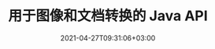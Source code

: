 ---
############################# Static ############################
layout: "product"
date: 2021-04-27T09:31:06+03:00
draft: false

product: "Conversion"
product_tag: "conversion"
platform: "Java"
platform_tag: "java"

############################# Head ############################
head_title: "Java 文档转换 API |转换 PDF Word Excel PPTX HTML 图像"
head_description: "Java 文档转换 API。转换 PDF Word DOC DOCX、Excel 工作表、PPT PPTX、HTML、PSD、MPT MPP、电子邮件 MSG EMLX、XML 和图像文件格式."

############################# Header ############################
title: "用于图像和文档转换的 Java API"
description: "用于在 Java 应用程序中集成文档转换功能的原生 Java API，支持 80 多种文档和图像文件格式."
button:
    enable: true
    icon: "fas fa-arrow-down"
    label: "下载免费试用版"
    link: "https://downloads.groupdocs.com/conversion/java"

############################# SubMenu ############################
submenu:
    enable: true
    
    left:
        img_alt: "GroupDocs.Conversion for Java"
        image: "/border/groupdocs-conversion-java.svg"
        product: "GroupDocs.Conversion"
        platform: "Java"

    middle:
        button:
            # button loop
            - link: "#overview"
              text: "概述"

            # button loop
            - link: "#features"
              text: "特征"

            # button loop
            - link: "#support"
              text: "Support"

            # button loop
            - link: "https://products.groupdocs.app/conversion"
              text: "Live Demo"

            # button loop
            - link: "https://purchase.groupdocs.com/pricing/conversion/java"
              text: "价钱"

    right:
        link_download: "https://downloads.groupdocs.com/conversion"
        link_learn: "https://docs.groupdocs.com/conversion/java/"
        link_buy: "https://purchase.groupdocs.com"

############################# 概述 ############################
overview:
    enable: true
    content: |
      GroupDocs.Conversion for Java 结合了一组强大的文档转换 API，可以在您的 Java 应用程序中显示图像和文档格式，而无需安装额外的软件。它原生光栅化文档并将它们转换为 SVG + HTML + CSS 以提高文档查看质量，同时提供真实文本、高保真输出。使用文档渲染 API - 快速查看 PDF、HTML、XML、软件办公 Word、Excel 工作表、PowerPoint 演示文稿、Outlook 电子邮件、Visio 图表、项目、元文件、图像和各种其他文件格式，轻松且减少编程风险。它还可以显示受密码保护的文件，并允许您在渲染后将文档表示为 HTML、图像或 PDF 形式。我们的文件转换库是完全可定制的，因为它允许您显示整个文档，或部分渲染它以加快处理过程。通过 GroupDocs.Conversion for Java API，您可以查看页面、电子表格中的特定单元格范围，甚至可以以 PDF 和 CAD 等格式呈现单个文档层。  
        
      GroupDocs.Conversion for Java API 允许您为支持的文件格式呈现带有/不带有注释或注释的文档。它还使您能够添加自定义字体目录并提取基本文档信息，例如 FileType、Extension、Name、PageCount 等。
        
      GroupDocs.Conversion for Java 与所有 Java 版本兼容，并支持能够运行 Java 运行时的流行操作系统（Windows、Linux、macOS）。

    tabs:
      enable: true   
      
      ## TAB ONE ##
      tab_one:
        description: |
          以下是 Java 的 GroupDocs.Conversion 的概述：

        right:
          enable: true
          icon: "fab fa-html5"
          title: "概述"
          content: |
            * 自动检测文件类型
            * 转换文档
            * 转换电子表格
            * 转换演示文稿
            * 转换 PDF 文档
            * 转换光栅图像
            * 转换 HTML 文档
            * 转换 PSD 文件
            * 转换 CAD 文档
            * 配置水印
            * 应用密码保护
            * 定制转换
      
      ## TAB TWO ##
      tab_two:
        description: |
          GroupDocs.Conversion for Java 支持在所有流行和常用的 [文档文件格式](https://docs.groupdocs.com/conversion/java/supported-document-formats/) 之间进行转换。

        left:
          enable: true
          table:
            # table loop
            - title: "转换自："
              content: |
                * **Documentos**: DOC, DOCX, DOCM, DOT, DOTX, DOTM, RTF, TXT, ODT, OTT
                * **Hojas de cálculo**: XLS, XLSX, XLSM, XLSB, XLT, XLTX, XLTM, XLAM, CSV, XLS2003, Excel95, ODS, TSV, FODS
                * **Presentaciones**: PPT, PPTX, PPS, PPSX, ODP, POT, POTM, POTX, PPTM, PPSM
                * **Imágenes**: TIF, TIFF, JPG, JPEG, PNG, GIF, BMP, ICO, CMX, DIB, JPC, JPEG2000, JPEG-LS
                * **Portátil**: PDF, XPS, OXPS, EPUB
                * **PostScript**: EPS, PS, PSL
                * **HTML**: HTM, HTML, MHTML
                * **Diagramas**: VSD, VSDX, VSS, VST, VSX, VTX, VDW, VDX, SVG, VSDM, VSSM, VSTM
                * **Proyecto**: MPT, MPP, MPX
                * **Perspectiva**: PST, OST
                * **Correo electrónico**: MSG, EML, EMLX
                * **AutoCAD**: DXF, DWG, DWT, STL, DWF, IFC
                * **Postscript**: EPS, PS, PSL, CGM
                * **CorelDRAW**: CDR
                * **XML**: XSLT
                * **Látex**: Látex
                * **Otro**: VCF, OTG, MD

        right:
          enable: true
          table:
            # table loop
            - title: "转换成："
              content: |
                * **Documentos**: DOC, DOCX, DOCM, DOT, DOTX, DOTM, RTF, TXT, ODT, OTT
                * **Hojas de cálculo**: XLS, XLSX, XLSM, XLSB, CSV, XLS2003, TSV, XLTX, ODS, XLAM, FODS, DIF, SXC
                * **Presentaciones**: PPT, PPTX, PPS, PPSX, ODP, POTX, POTM, PPTM, PPSM, FODP
                * **Imágenes**: TIF, TIFF, JPG, JPEG, PNG, GIF, BMP, ICO, JPEG2000
                * **Metarchivos**: EMF, WMF, EMZ, WMZ
                * **Diagramas**: SVGZ
                * **Portátil**: PDF, XPS
                * **HTML**: HTM, HTML, MHTML
                * **Otro**: MD

      ## TAB THREE ##
      tab_three:
        description: |
          GroupDocs.Conversion for Java 支持以下框架、框架和包管理:
        
        left:
          enable: true
          table:
            # table loop
            - icon: "fab fa-windows"
              title: "操作系统"
              content: |
                * Microsoft Windows Desktop
                * Microsoft Windows Server
                * Linux
                * MacOS

            # table loop
            - icon: "fas fa-code"
              title: "支持的框架"
              content: |
                * Java 7 (1.7) 及更高版本

        right:
          enable: true
          table:
            # table loop
            - icon: "fas fa-cogs"
              title: "开发环境"
              content: |
                * NetBeans
                * IntelliJ IDEA
                * Eclipse
            # table loop
            - icon: "fas fa-tools"
              title: "构建自动化工具"
              content: |
                * Maven

############################# 特征 ############################
features:
    enable: true
    title: "GroupDocs.Conversion for Java 功能"

    feature:
      # feature loop
      - icon: "fas fa-copy"
        content: "易于集成 & Metered Licensing"

      # feature loop
      - icon: "fas fa-eye"
        content: "转换为文字、幻灯片或单元格时应用默认缩放"

      # feature loop
      - icon: "fas fa-bolt"
        content: "转换到/从最流行的光栅图像格式 & 指定图像 DPI、高度和宽度"
      
      # feature loop
      - icon: "fas fa-file-powerpoint"
        content: "能够在转换时对 PDF 进行灰度化、旋转 PDF 和图像"

      # feature loop
      - icon: "fas fa-code"
        content: "在转换后的文档中设置和指定水印作为背景"

      # feature loop
      - icon: "fas fa-cloud"
        content: "水印 水印透明度和自定义字体目录"

      # feature loop
      - icon: "fas fa-remove-format"
        content: "在转换文档和电子表格时指定默认字体以替换缺失的字体"

      # feature loop
      - icon: "fas fa-comment-slash"
        content: "将输出转换为路径或 IO 流"

      # feature loop
      - icon: "fas fa-location-arrow"
        content: "在转换期间从幻灯片中删除注释并在转换电子表格时保留网格线"

      # feature loop
      - icon: "fas fa-border-all"
        content: "在电子表格中指定单元格范围以将文档的特定页面转换为 PDF"

      # feature loop
      - icon: "fas fa-wrench"
        content: "通过跳过空行和空列转换电子表格并显示隐藏的工作表"

      # feature loop
      - icon: "fas fa-columns"
        content: "在转换期间计算文档的总页数并指定文档密码"

      # feature loop
      - icon: "fas fa-file-word"
        content: "删除 PDF 注释的选项"

      # feature loop
      - icon: "fas fa-envelope"
        content: "在流式转换期间自动检测源文档类型并获取所有可能的转换"

      # feature loop
      - icon: "fas fa-print"
        content: "在 HTML 转换期间获取单独流中的每个页面"

      # feature loop
      - icon: "fas fa-file-archive"
        content: "使用跟踪更改和显示/隐藏标记转换 Word 文档"

      # feature loop
      - icon: "fas fa-lock"
        content: "获取 CAD 文档类型的所有布局并指定要从 CAD 文档转换的布局"

      # feature loop
      - icon: "fas fa-file-code"
        content: "从 CAD 文档中为每个布局设置特定的宽度和高度"
      
      # feature loop
      - icon: "fas fa-fill-drip"
        content: "从电子邮件转换时设置 SENT 字段的时区"

      # feature loop
      - icon: "fas fa-file-excel"
        content: "将多页 TIFF 图像文件转换为 PDF"

      # feature loop
      - icon: "fas fa-heading"
        content: "将文档转换为图像时调整亮度、对比度和 Gamma"

      # feature loop
      - icon: "fas fa-project-diagram"
        content: "无需转换即可转换 XML 文档"

      # feature loop
      - icon: "fas fa-cube"
        content: "从邮件文档转换附件"

    more_feature:
      # more_feature_loop
      - title: "从 URL 或路径读取文档进行转换"
        content: |
          使用 GroupDocs.Conversion for Java API，您可以从文件路径和 URL 读取输入文档。虽然您可以将输出文档保存为文件或将输出直接发送到流中。
      
      # more_feature_loop
      - title: "使用 Java 轻松进行文档格式转换"
        content: |
          您可以使用 GroupDocs.Conversion for Java API 转换多种文档类型的文件格式。在这里，您将看到几行代码来使用 Java 执行基本的文档转换。

          ```java
          ConversionConfig config = new ConversionConfig();
          // 设置存储文件夹
          config.setStoragePath(storagePath);

          ConversionHandler conversionHandler = new ConversionHandler(config);
          ImageSaveOptions saveOptions = new ImageSaveOptions();
          saveOptions.setConvertFileType(ImageSaveOptions.ImageFileType.PSD);
          PsdOptions psdOptions = new PsdOptions();
          psdOptions.setColorMode(PsdOptions.ColorModes.GRAYSCALE);
          psdOptions.setCompressionMethod(PsdOptions.CompressionMethods.RAW);
          ConvertedDocument result = conversionHandler. convert(sourceFileName, saveOptions);
          result.save(sourceFileName + "." + result.getFileType());
          ```

      # more_feature_loop
      - title: "全面的技术支持"
        content: "GroupDocs.Conversion for Java 是一个简单而直接的 API，您可以很容易地将其集成到基于 Java 的应用程序中。但是，为了让您立即启动并运行，我们还提供易于遵循的代码示例和全面的 API 文档."

############################# Support ############################
support:
    enable: true

############################# Solutions ############################
solutions:
    enable: true
    title: "GroupDocs.Conversion 为其他流行的开发环境提供文档查看 API"

    solution:
        # solution loop
        - img_alt: "GroupDocs.Conversion for .NET"
          image: "/border/groupdocs-comparison-net.svg"
          product: "GroupDocs.Conversion"
          platform: ".NET"
          link: "/conversion/net/"

############################# Back to top ###############################
back_to_top:
  enable: true
---